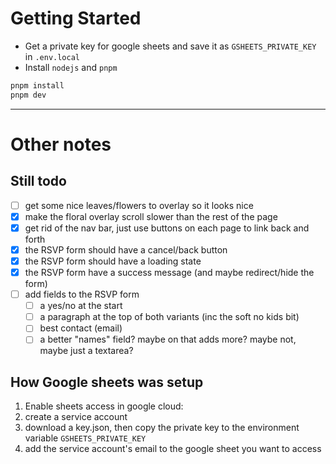 # Getting Started

- Get a private key for google sheets and save it as `GSHEETS_PRIVATE_KEY` in `.env.local`
- Install `nodejs` and `pnpm`

```bash
pnpm install
pnpm dev
```

---

# Other notes

## Still todo

- [ ] get some nice leaves/flowers to overlay so it looks nice
- [x] make the floral overlay scroll slower than the rest of the page
- [x] get rid of the nav bar, just use buttons on each page to link back and forth
- [x] the RSVP form should have a cancel/back button
- [x] the RSVP form should have a loading state
- [x] the RSVP form have a success message (and maybe redirect/hide the form)
- [ ] add fields to the RSVP form
  - [ ] a yes/no at the start
  - [ ] a paragraph at the top of both variants (inc the soft no kids bit)
  - [ ] best contact (email)
  - [ ] a better "names" field? maybe on that adds more? maybe not, maybe just a textarea?

## How Google sheets was setup

1. Enable sheets access in google cloud: [](https://console.cloud.google.com/apis/enableflow?apiid=sheets.googleapis.com)
2. create a service account [](https://console.cloud.google.com/apis/credentials)
3. download a key.json, then copy the private key to the environment variable `GSHEETS_PRIVATE_KEY`
4. add the service account's email to the google sheet you want to access
